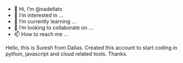 - 👋 Hi, I’m @nadellatx
- 👀 I’m interested in ...
- 🌱 I’m currently learning ...
- 💞️ I’m looking to collaborate on ...
- 📫 How to reach me ...

<!---
nadellatx/nadellatx is a ✨ special ✨ repository because its `README.md` (this file) appears on your GitHub profile.
You can click the Preview link to take a look at your changes.
--->
Hello, this is Suresh from Dallas. Created this account to start coding in python, javascript and cloud related tools. Thanks.

